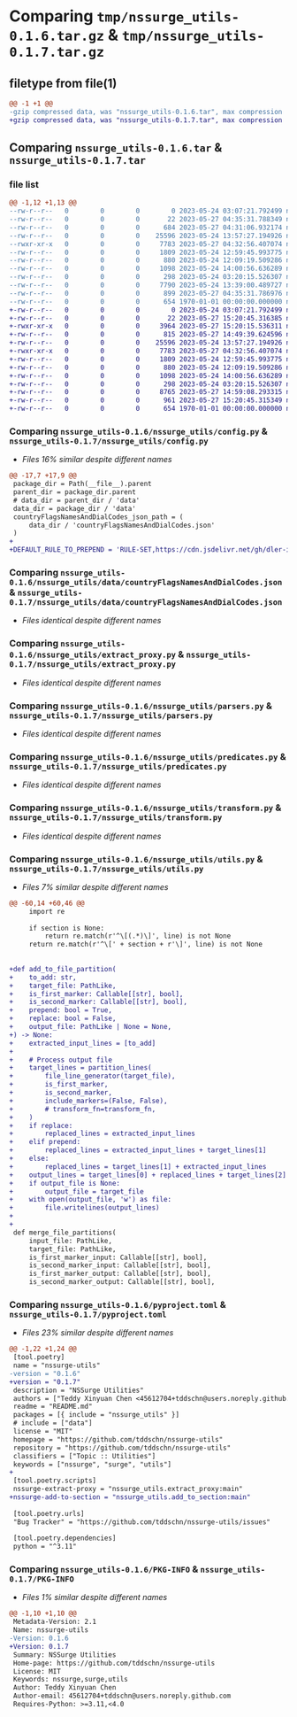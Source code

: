 # Comparing `tmp/nssurge_utils-0.1.6.tar.gz` & `tmp/nssurge_utils-0.1.7.tar.gz`

## filetype from file(1)

```diff
@@ -1 +1 @@
-gzip compressed data, was "nssurge_utils-0.1.6.tar", max compression
+gzip compressed data, was "nssurge_utils-0.1.7.tar", max compression
```

## Comparing `nssurge_utils-0.1.6.tar` & `nssurge_utils-0.1.7.tar`

### file list

```diff
@@ -1,12 +1,13 @@
--rw-r--r--   0        0        0        0 2023-05-24 03:07:21.792499 nssurge_utils-0.1.6/README.md
--rw-r--r--   0        0        0       22 2023-05-27 04:35:31.788349 nssurge_utils-0.1.6/nssurge_utils/__init__.py
--rw-r--r--   0        0        0      684 2023-05-27 04:31:06.932174 nssurge_utils-0.1.6/nssurge_utils/config.py
--rw-r--r--   0        0        0    25596 2023-05-24 13:57:27.194926 nssurge_utils-0.1.6/nssurge_utils/data/countryFlagsNamesAndDialCodes.json
--rwxr-xr-x   0        0        0     7783 2023-05-27 04:32:56.407074 nssurge_utils-0.1.6/nssurge_utils/extract_proxy.py
--rw-r--r--   0        0        0     1809 2023-05-24 12:59:45.993775 nssurge_utils-0.1.6/nssurge_utils/parsers.py
--rw-r--r--   0        0        0      880 2023-05-24 12:09:19.509286 nssurge_utils-0.1.6/nssurge_utils/predicates.py
--rw-r--r--   0        0        0     1098 2023-05-24 14:00:56.636289 nssurge_utils-0.1.6/nssurge_utils/transform.py
--rw-r--r--   0        0        0      298 2023-05-24 03:20:15.526307 nssurge_utils-0.1.6/nssurge_utils/types.py
--rw-r--r--   0        0        0     7790 2023-05-24 13:39:00.489727 nssurge_utils-0.1.6/nssurge_utils/utils.py
--rw-r--r--   0        0        0      899 2023-05-27 04:35:31.786976 nssurge_utils-0.1.6/pyproject.toml
--rw-r--r--   0        0        0      654 1970-01-01 00:00:00.000000 nssurge_utils-0.1.6/PKG-INFO
+-rw-r--r--   0        0        0        0 2023-05-24 03:07:21.792499 nssurge_utils-0.1.7/README.md
+-rw-r--r--   0        0        0       22 2023-05-27 15:20:45.316385 nssurge_utils-0.1.7/nssurge_utils/__init__.py
+-rwxr-xr-x   0        0        0     3964 2023-05-27 15:20:15.536311 nssurge_utils-0.1.7/nssurge_utils/add_to_section.py
+-rw-r--r--   0        0        0      815 2023-05-27 14:49:39.624596 nssurge_utils-0.1.7/nssurge_utils/config.py
+-rw-r--r--   0        0        0    25596 2023-05-24 13:57:27.194926 nssurge_utils-0.1.7/nssurge_utils/data/countryFlagsNamesAndDialCodes.json
+-rwxr-xr-x   0        0        0     7783 2023-05-27 04:32:56.407074 nssurge_utils-0.1.7/nssurge_utils/extract_proxy.py
+-rw-r--r--   0        0        0     1809 2023-05-24 12:59:45.993775 nssurge_utils-0.1.7/nssurge_utils/parsers.py
+-rw-r--r--   0        0        0      880 2023-05-24 12:09:19.509286 nssurge_utils-0.1.7/nssurge_utils/predicates.py
+-rw-r--r--   0        0        0     1098 2023-05-24 14:00:56.636289 nssurge_utils-0.1.7/nssurge_utils/transform.py
+-rw-r--r--   0        0        0      298 2023-05-24 03:20:15.526307 nssurge_utils-0.1.7/nssurge_utils/types.py
+-rw-r--r--   0        0        0     8765 2023-05-27 14:59:08.293315 nssurge_utils-0.1.7/nssurge_utils/utils.py
+-rw-r--r--   0        0        0      961 2023-05-27 15:20:45.315349 nssurge_utils-0.1.7/pyproject.toml
+-rw-r--r--   0        0        0      654 1970-01-01 00:00:00.000000 nssurge_utils-0.1.7/PKG-INFO
```

### Comparing `nssurge_utils-0.1.6/nssurge_utils/config.py` & `nssurge_utils-0.1.7/nssurge_utils/config.py`

 * *Files 16% similar despite different names*

```diff
@@ -17,7 +17,9 @@
 package_dir = Path(__file__).parent
 parent_dir = package_dir.parent
 # data_dir = parent_dir / 'data'
 data_dir = package_dir / 'data'
 countryFlagsNamesAndDialCodes_json_path = (
     data_dir / 'countryFlagsNamesAndDialCodes.json'
 )
+
+DEFAULT_RULE_TO_PREPEND = 'RULE-SET,https://cdn.jsdelivr.net/gh/dler-io/Rules@main/Surge/Surge%203/Provider/ChatGPT.list,ChatGPT'
```

### Comparing `nssurge_utils-0.1.6/nssurge_utils/data/countryFlagsNamesAndDialCodes.json` & `nssurge_utils-0.1.7/nssurge_utils/data/countryFlagsNamesAndDialCodes.json`

 * *Files identical despite different names*

### Comparing `nssurge_utils-0.1.6/nssurge_utils/extract_proxy.py` & `nssurge_utils-0.1.7/nssurge_utils/extract_proxy.py`

 * *Files identical despite different names*

### Comparing `nssurge_utils-0.1.6/nssurge_utils/parsers.py` & `nssurge_utils-0.1.7/nssurge_utils/parsers.py`

 * *Files identical despite different names*

### Comparing `nssurge_utils-0.1.6/nssurge_utils/predicates.py` & `nssurge_utils-0.1.7/nssurge_utils/predicates.py`

 * *Files identical despite different names*

### Comparing `nssurge_utils-0.1.6/nssurge_utils/transform.py` & `nssurge_utils-0.1.7/nssurge_utils/transform.py`

 * *Files identical despite different names*

### Comparing `nssurge_utils-0.1.6/nssurge_utils/utils.py` & `nssurge_utils-0.1.7/nssurge_utils/utils.py`

 * *Files 7% similar despite different names*

```diff
@@ -60,14 +60,46 @@
     import re
 
     if section is None:
         return re.match(r'^\[(.*)\]', line) is not None
     return re.match(r'^\[' + section + r'\]', line) is not None
 
 
+def add_to_file_partition(
+    to_add: str,
+    target_file: PathLike,
+    is_first_marker: Callable[[str], bool],
+    is_second_marker: Callable[[str], bool],
+    prepend: bool = True,
+    replace: bool = False,
+    output_file: PathLike | None = None,
+) -> None:
+    extracted_input_lines = [to_add]
+
+    # Process output file
+    target_lines = partition_lines(
+        file_line_generator(target_file),
+        is_first_marker,
+        is_second_marker,
+        include_markers=(False, False),
+        # transform_fn=transform_fn,
+    )
+    if replace:
+        replaced_lines = extracted_input_lines
+    elif prepend:
+        replaced_lines = extracted_input_lines + target_lines[1]
+    else:
+        replaced_lines = target_lines[1] + extracted_input_lines
+    output_lines = target_lines[0] + replaced_lines + target_lines[2]
+    if output_file is None:
+        output_file = target_file
+    with open(output_file, 'w') as file:
+        file.writelines(output_lines)
+
+
 def merge_file_partitions(
     input_file: PathLike,
     target_file: PathLike,
     is_first_marker_input: Callable[[str], bool],
     is_second_marker_input: Callable[[str], bool],
     is_first_marker_output: Callable[[str], bool],
     is_second_marker_output: Callable[[str], bool],
```

### Comparing `nssurge_utils-0.1.6/pyproject.toml` & `nssurge_utils-0.1.7/pyproject.toml`

 * *Files 23% similar despite different names*

```diff
@@ -1,22 +1,24 @@
 [tool.poetry]
 name = "nssurge-utils"
-version = "0.1.6"
+version = "0.1.7"
 description = "NSSurge Utilities"
 authors = ["Teddy Xinyuan Chen <45612704+tddschn@users.noreply.github.com>"]
 readme = "README.md"
 packages = [{ include = "nssurge_utils" }]
 # include = ["data"]
 license = "MIT"
 homepage = "https://github.com/tddschn/nssurge-utils"
 repository = "https://github.com/tddschn/nssurge-utils"
 classifiers = ["Topic :: Utilities"]
 keywords = ["nssurge", "surge", "utils"]
+
 [tool.poetry.scripts]
 nssurge-extract-proxy = "nssurge_utils.extract_proxy:main"
+nssurge-add-to-section = "nssurge_utils.add_to_section:main"
 
 [tool.poetry.urls]
 "Bug Tracker" = "https://github.com/tddschn/nssurge-utils/issues"
 
 [tool.poetry.dependencies]
 python = "^3.11"
```

### Comparing `nssurge_utils-0.1.6/PKG-INFO` & `nssurge_utils-0.1.7/PKG-INFO`

 * *Files 1% similar despite different names*

```diff
@@ -1,10 +1,10 @@
 Metadata-Version: 2.1
 Name: nssurge-utils
-Version: 0.1.6
+Version: 0.1.7
 Summary: NSSurge Utilities
 Home-page: https://github.com/tddschn/nssurge-utils
 License: MIT
 Keywords: nssurge,surge,utils
 Author: Teddy Xinyuan Chen
 Author-email: 45612704+tddschn@users.noreply.github.com
 Requires-Python: >=3.11,<4.0
```

